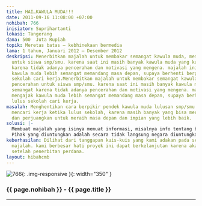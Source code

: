 ```yaml
---
title: HAI…KAWULA MUDA!!!
date: 2011-09-16 11:08:00 +07:00
nohibah: 766
inisiator: Suprihartanti
lokasi: Tangerang
dana: 500  Juta Rupiah
topik: Meretas batas – kebhinekaan bermedia
lama: 1 tahun, Januari 2012 – Desember 2012
deskripsi: Menerbitkan majalah untuk membakar semangat kawula muda, memberi pencerahan
  untuk siswa smp/smu. karena saat ini masih banyak kawula muda yang kurang semangat
  karena tidak adanya pencerahan dan motivasi yang mengena. majalah ini akan mengajak
  kawula muda lebih semangat memandang masa depan, supaya berhenti berpikir lulus
  sekolah cari kerja.Menerbitkan majalah untuk membakar semangat kawula muda, memberi
  pencerahan untuk siswa smp/smu. karena saat ini masih banyak kawula muda yang kurang
  semangat karena tidak adanya pencerahan dan motivasi yang mengena. majalah ini akan
  mengajak kawula muda lebih semangat memandang masa depan, supaya berhenti berpikir
  lulus sekolah cari kerja.
masalah: Menghentikan cara berpikir pendek kawula muda lulusan smp/smu untuk segera
  mencari kerja ketika lulus sekolah, karena masih banyak yang bisa mereka lakukan
  dan perjuangkan untuk meraih masa depan dan impian yang lebih baik.
solusi: |-
  Membuat majalah yang isinya memuat informasi, misalnya info tentang bagaimana mencari beasiswa bagi mereka yang ingin melanjutkan pendidikan, tetapi tersendat biaya dan info agar mereka terdorong untuk melanjutkan sekolah. Menyemangati untuk terus belajar dan berkarya. Membagikan majalah gratis bagi mereka.
  Pihak yang diuntungkan adalah secara tidak langsung negara diuntungkan karena akan memiliki anak muda yang berpotensi tinggi. Secara langsung kawula muda itu sendiri karenamembangkitkan percaya diri, mereka bisa berpikir secara luas memandang masa depan bahkan dapat membuka lapangan kerja untuk masyarakat, yang bukan untuk dirinya sendiri
keberhasilan: Dilihat dari tanggapan kuis-kuis yang kami adakan pada setiap penerbitan
  majalah. kami berbesar hati proyek ini dapat berkelanjutan karena akan banyak sponsor
  setelah penerbitan perdana.
layout: hibahcmb
---
```


![766](/static/img/hibahcmb/766.png){: .img-responsive }{: width="350" }

### {{ page.nohibah }} - {{ page.title }}

---
